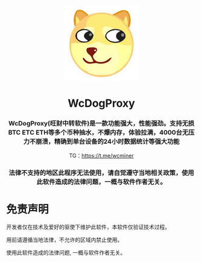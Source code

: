 <div id="top"></div>

<!-- PROJECT LOGO -->
<div align="center">

<img src="https://raw.githubusercontent.com/Autbam/WcDogProxy/main/main/image/logo.jpg" alt="Logo" width="200" height="200">

# WcDogProxy
  <p align="center">
    <h3>WcDogProxy(旺财中转软件)是一款功能强大，性能强劲。支持无损BTC ETC ETH等多个币种抽水，不爆内存，体验拉满，4000台无压力不崩溃，精确到单台设备的24小时数据统计等强大功能</h3>
    TG：<a href="https://t.me/wcminer">https://t.me/wcminer</a>
    <h3>法律不支持的地区此程序无法使用，请自觉遵守当地相关政策，使用此软件造成的法律问题，一概与软件作者无关。</h3>
  </p>
</div>

# 免责声明
<p id="flsm">
开发者仅在技术及爱好的驱使下维护此软件，本软件仅验证技术过程。

用前请遵循当地法律，不允许的区域内禁止使用。

使用此软件造成的法律问题, 一概与软件作者无关。
</p>
